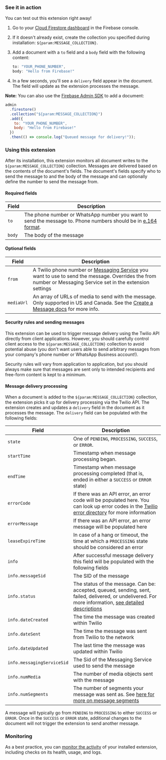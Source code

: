 ### See it in action

You can test out this extension right away!

1.  Go to your [Cloud Firestore dashboard](https://console.firebase.google.com/project/${param:PROJECT_ID}/firestore/data) in the Firebase console.

1.  If it doesn't already exist, create the collection you specified during installation: `${param:MESSAGE_COLLECTION}`.

1.  Add a document with a `to` field and a `body` field with the following content:

    ```js
    to: "YOUR_PHONE_NUMBER",
    body: "Hello from Firebase!"
    ```

1.  In a few seconds, you'll see a `delivery` field appear in the document. The field will update as the extension processes the message.

**Note:** You can also use the [Firebase Admin SDK](https://firebase.google.com/docs/admin/setup) to add a document:

```js
admin
  .firestore()
  .collection("${param:MESSAGE_COLLECTION}")
  .add({
    to: "YOUR_PHONE_NUMBER",
    body: "Hello from Firebase!"
  })
  .then(() => console.log("Queued message for delivery!"));
```

### Using this extension

After its installation, this extension monitors all document writes to the `${param:MESSAGE_COLLECTION}` collection. Messages are delivered based on the contents of the document's fields. The document's fields specify who to send the message to and the body of the message and can optionally define the number to send the message from.

#### Required fields

| Field  | Description                                                                                                                                                     |
| ------ | --------------------------------------------------------------------------------------------------------------------------------------------------------------- |
| `to`   | The phone number or WhatsApp number you want to send the message to. Phone numbers should be in [e.164 format](https://www.twilio.com/docs/glossary/what-e164). |
| `body` | The body of the message                                                                                                                                         |

#### Optional fields

| Field       | Description                                                                                                                                                                                                         |
| ----------- | ------------------------------------------------------------------------------------------------------------------------------------------------------------------------------------------------------------------- |
| `from`      | A Twilio phone number or [Messaging Service](https://www.twilio.com/docs/messaging/services) you want to use to send the message. Overrides the from number or Messaging Service set in the extension settings      |
| `mediaUrl` | An array of URLs of media to send with the message. Only supported in US and Canada. See the [Create a Message docs](https://www.twilio.com/docs/sms/api/message-resource#create-a-message-resource) for more info. |

#### Security rules and sending messages

This extension can be used to trigger message delivery using the Twilio API directly from client applications. However, you should carefully control client access to the `${param:MESSAGE_COLLECTION}` collection to avoid potential abuse (you don't want users able to send arbitrary messages from your company's phone number or WhatsApp Business account!).

Security rules will vary from application to application, but you should always make sure that messages are sent only to intended recipients and free-form content is kept to a minimum.

#### Message delivery processing

When a document is added to the `${param:MESSAGE_COLLECTION}` collection, the extension picks it up for delivery processing via the Twilio API. The extension creates and updates a `delivery` field in the document as it processes the message. The `delivery` field can be populated with the following fields:

| Field                      | Description                                                                                                                                                                                                                          |
| -------------------------- | ------------------------------------------------------------------------------------------------------------------------------------------------------------------------------------------------------------------------------------ |
| `state`                    | One of `PENDING`, `PROCESSING`, `SUCCESS`, or `ERROR`.                                                                                                                                                                               |
| `startTime`                | Timestamp when message processing began.                                                                                                                                                                                             |
| `endTime`                  | Timestamp when message processing completed (that is, ended in either a `SUCCESS` or `ERROR` state)                                                                                                                                  |
| `errorCode`                | If there was an API error, an error code will be populated here. You can look up error codes in the [Twilio error directory](https://www.twilio.com/docs/api/errors) for more information                                            |
| `errorMessage`             | If there was an API error, an error message will be populated here                                                                                                                                                                   |
| `leaseExpireTime`          | In case of a hang or timeout, the time at which a `PROCESSING` state should be considered an error                                                                                                                                   |
| `info`                     | After successful message delivery this field will be populated with the following fields                                                                                                                                             |
| `info.messageSid`          | The SID of the message                                                                                                                                                                                                               |
| `info.status`              | The status of the message. Can be: accepted, queued, sending, sent, failed, delivered, or undelivered. For more information, [see detailed descriptions](https://www.twilio.com/docs/sms/api/message-resource#message-status-values) |
| `info.dateCreated`         | The time the message was created within Twilio                                                                                                                                                                                       |
| `info.dateSent`            | The time the message was sent from Twilio to the network                                                                                                                                                                             |
| `info.dateUpdated`         | The last time the message was updated within Twilio                                                                                                                                                                                  |
| `info.messagingServiceSid` | The Sid of the Messaging Service used to send the message                                                                                                                                                                            |
| `info.numMedia`            | The number of media objects sent with the message                                                                                                                                                                                    |
| `info.numSegments`         | The number of segments your message was sent as. See [here for more on message segments](https://www.twilio.com/blog/2017/03/what-the-heck-is-a-segment.html)                                                                        |

A message will typically go from `PENDING` to `PROCESSING` to either `SUCCESS` or `ERROR`. Once in the `SUCCESS` or `ERROR` state, additional changes to the document will not trigger the extension to send another message.

### Monitoring

As a best practice, you can [monitor the activity](https://firebase.google.com/docs/extensions/manage-installed-extensions#monitor) of your installed extension, including checks on its health, usage, and logs.
